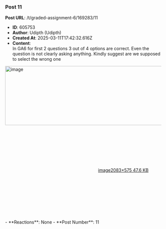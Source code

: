 ### Post 11
**Post URL**: /t/graded-assignment-6/169283/11
- **ID**: 605753
- **Author**: Udipth (Udipth)
- **Created At**: 2025-03-11T17:42:32.616Z
- **Content**:  
  In GA6 for first 2 questions 3 out of 4 options are correct. Even the question is not clearly asking anything. Kindly suggest are we supposed to select the wrong one<br>
<div class="lightbox-wrapper"><a class="lightbox" href="https://europe1.discourse-cdn.com/flex013/uploads/iitm/original/3X/f/c/fccc54e8cff0595d93b1c5185ce0a10343849b04.png" data-download-href="/uploads/short-url/A4m6gPBqXgQhJ3fsG8iEiLd5pKQ.png?dl=1" title="image" rel="noopener nofollow ugc"><img src="https://europe1.discourse-cdn.com/flex013/uploads/iitm/optimized/3X/f/c/fccc54e8cff0595d93b1c5185ce0a10343849b04_2_690x190.png" alt="image" data-base62-sha1="A4m6gPBqXgQhJ3fsG8iEiLd5pKQ" width="690" height="190" srcset="https://europe1.discourse-cdn.com/flex013/uploads/iitm/optimized/3X/f/c/fccc54e8cff0595d93b1c5185ce0a10343849b04_2_690x190.png, https://europe1.discourse-cdn.com/flex013/uploads/iitm/optimized/3X/f/c/fccc54e8cff0595d93b1c5185ce0a10343849b04_2_1035x285.png 1.5x, https://europe1.discourse-cdn.com/flex013/uploads/iitm/optimized/3X/f/c/fccc54e8cff0595d93b1c5185ce0a10343849b04_2_1380x380.png 2x" data-dominant-color="F8F8F9"><div class="meta"><svg class="fa d-icon d-icon-far-image svg-icon" aria-hidden="true"><use href="#far-image"></use></svg><span class="filename">image</span><span class="informations">2083×575 47.6 KB</span><svg class="fa d-icon d-icon-discourse-expand svg-icon" aria-hidden="true"><use href="#discourse-expand"></use></svg></div></a></div>
- **Reactions**: None
- **Post Number**: 11

